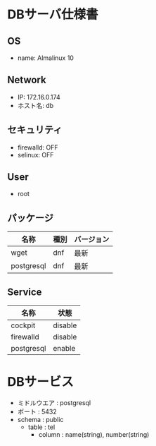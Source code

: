 # DBサーバ仕様書

## OS
- name: Almalinux 10

## Network
- IP: 172.16.0.174
- ホスト名: db

## セキュリティ
- firewalld: OFF
- selinux: OFF

## User
- root

## パッケージ
| 名称    | 種別     | バージョン |
|---------|---------|---------|
| wget    | dnf     | 最新     |
| postgresql  | dnf     | 最新     |

## Service
| 名称    | 状態     |
|---------|---------|
| cockpit    | disable |
| firewalld  | disable |
| postgresql     | enable |

# DBサービス
- ミドルウエア : postgresql
- ポート : 5432
- schema : public
    - table : tel
      - column : name(string), number(string)

